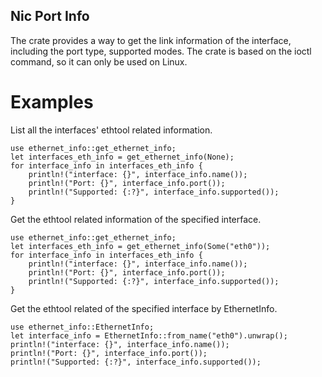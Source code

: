 Nic Port Info
---------------------
The crate provides a way to get the link information of the interface, including
the port type, supported modes.
The crate is based on the ioctl command, so it can only be used on Linux.

# Examples
List all the interfaces' ethtool related information.
```
use ethernet_info::get_ethernet_info;
let interfaces_eth_info = get_ethernet_info(None);
for interface_info in interfaces_eth_info {
    println!("interface: {}", interface_info.name());
    println!("Port: {}", interface_info.port());
    println!("Supported: {:?}", interface_info.supported());
}
```

Get the ethtool related information of the specified interface.
```
use ethernet_info::get_ethernet_info;
let interfaces_eth_info = get_ethernet_info(Some("eth0"));
for interface_info in interfaces_eth_info {
    println!("interface: {}", interface_info.name());
    println!("Port: {}", interface_info.port());
    println!("Supported: {:?}", interface_info.supported());
}
```

Get the ethtool related of the specified interface by EthernetInfo.
```
use ethernet_info::EthernetInfo;
let interface_info = EthernetInfo::from_name("eth0").unwrap();
println!("interface: {}", interface_info.name());
println!("Port: {}", interface_info.port());
println!("Supported: {:?}", interface_info.supported());
```

